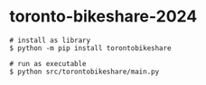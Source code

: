 # toronto-bikeshare-2024



```shell
# install as library
$ python -m pip install torontobikeshare

# run as executable
$ python src/torontobikeshare/main.py
```

